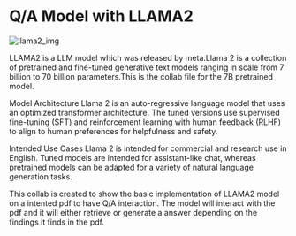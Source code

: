 # Q/A Model with LLAMA2

![llama2_img](https://github.com/anish2105/Q-A-model-with-LLAMA2/assets/71202304/07c185b3-78f5-40a5-ad62-15a99db495c7)

LLAMA2 is a LLM model which was released by meta.Llama 2 is a collection of pretrained and fine-tuned generative text models ranging in scale from 7 billion to 70 billion parameters.This is the collab file for the 7B pretrained model.

Model Architecture Llama 2 is an auto-regressive language model that uses an optimized transformer architecture. The tuned versions use supervised fine-tuning (SFT) and reinforcement learning with human feedback (RLHF) to align to human preferences for helpfulness and safety.

Intended Use Cases Llama 2 is intended for commercial and research use in English. Tuned models are intended for assistant-like chat, whereas pretrained models can be adapted for a variety of natural language generation tasks.

This collab is created to show the basic implementation of LLAMA2 model on a intented pdf to have Q/A interaction. The model will interact with the pdf and it will either retrieve or generate a answer depending on the findings it finds in the pdf.
